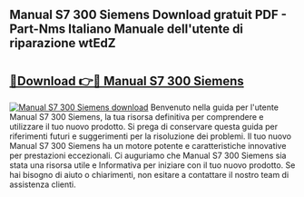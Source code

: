## Manual S7 300 Siemens Download gratuit PDF - Part-Nms Italiano Manuale dell'utente di riparazione wtEdZ

# <h2><a href="http://dfdl0eu.blite.top/?on=Manual+S7+300+Siemens">🔗Download 👉🔴 Manual S7 300 Siemens</a></h2>

[![Manual S7 300 Siemens download](https://i.imgur.com/lujVjoI.png)](http://dfdl0eu.blite.top/?on=Manual+S7+300+Siemens)
Benvenuto nella guida per l'utente Manual S7 300 Siemens, la tua risorsa definitiva per comprendere e utilizzare il tuo nuovo prodotto. Si prega di conservare questa guida per riferimenti futuri e suggerimenti per la risoluzione dei problemi. Il tuo nuovo Manual S7 300 Siemens ha un motore potente e caratteristiche innovative per prestazioni eccezionali. Ci auguriamo che Manual S7 300 Siemens sia stata una risorsa utile e Informativa per iniziare con il tuo nuovo prodotto. Se hai bisogno di aiuto o chiarimenti, non esitare a contattare il nostro team di assistenza clienti.

